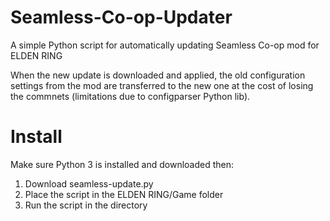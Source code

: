 # Seamless-Co-op-Updater
A simple Python script for automatically updating Seamless Co-op mod for ELDEN RING

When the new update is downloaded and applied, the old configuration settings from the mod are transferred to the new one at the cost of losing the commnets (limitations due to configparser Python lib).

# Install

Make sure Python 3 is installed and downloaded then:

1. Download seamless-update.py
2. Place the script in the ELDEN RING/Game folder
3. Run the script in the directory
